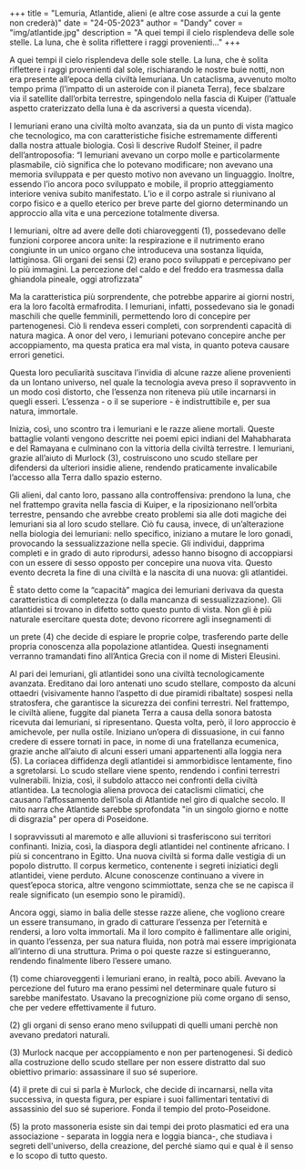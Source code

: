 +++
title = "Lemuria, Atlantide, alieni (e altre cose assurde a cui la gente non crederà)"
date = "24-05-2023"
author = "Dandy"
cover = "img/atlantide.jpg"
description = "A quei tempi il cielo risplendeva delle sole stelle. La luna, che è solita riflettere i raggi provenienti..."
+++

A quei tempi il cielo risplendeva delle sole stelle. La luna, che è solita riflettere i raggi provenienti dal sole, rischiarando le nostre buie notti, non era presente all’epoca della civiltà lemuriana. Un cataclisma, avvenuto molto tempo prima (l’impatto di un asteroide con il pianeta Terra), fece sbalzare via il satellite dall’orbita terrestre, spingendolo nella fascia di Kuiper (l’attuale aspetto craterizzato della luna è da ascriversi a questa vicenda).

I lemuriani erano una civiltà molto avanzata, sia da un punto di vista magico che tecnologico, ma con caratteristiche fisiche estremamente differenti dalla nostra attuale biologia. Così li descrive Rudolf Steiner, il padre dell’antroposofia: “I lemuriani avevano un corpo molle e particolarmente plasmabile, ciò significa che lo potevano modificare; non avevano una memoria sviluppata e per questo motivo non avevano un linguaggio. Inoltre, essendo l’io ancora poco sviluppato e mobile, il proprio atteggiamento interiore veniva subito manifestato. L’io e il corpo astrale si riunivano al corpo fisico e a quello  eterico per breve parte del giorno determinando un approccio alla vita e una percezione totalmente diversa.

I lemuriani, oltre ad avere delle doti chiaroveggenti (1), possedevano delle funzioni corporee ancora unite: la respirazione e il nutrimento erano congiunte in un unico organo che introduceva una sostanza liquida, lattiginosa. Gli organi dei sensi (2) erano poco sviluppati e percepivano per lo più immagini. La percezione del caldo e del freddo era trasmessa dalla ghiandola pineale, oggi atrofizzata”

Ma la caratteristica più sorprendente, che potrebbe apparire ai giorni nostri, era la loro facoltà ermafrodita. I lemuriani, infatti, possedevano sia le gonadi maschili che quelle femminili, permettendo loro di concepire per partenogenesi. Ciò li rendeva esseri completi, con sorprendenti capacità di natura magica. A onor del vero, i lemuriani potevano concepire anche per accoppiamento, ma questa pratica era mal vista, in quanto poteva causare errori genetici. 

Questa loro peculiarità suscitava l’invidia di alcune razze aliene provenienti da un lontano universo, nel quale la tecnologia aveva preso il sopravvento in un modo così distorto, che l’essenza non riteneva più utile incarnarsi in quegli esseri. L’essenza - o il se superiore - è indistruttibile e, per sua natura, immortale. 

Inizia, così, uno scontro tra i lemuriani e le razze aliene mortali. Queste battaglie volanti vengono descritte nei poemi epici indiani del Mahabharata e del Ramayana e culminano con la vittoria della civiltà terrestre. I lemuriani, grazie all’aiuto di Murlock (3), costruiscono uno scudo stellare per difendersi da ulteriori insidie aliene, rendendo praticamente invalicabile l’accesso alla Terra dallo spazio esterno. 

Gli alieni, dal canto loro, passano alla controffensiva: prendono la luna, che nel frattempo gravita nella fascia di Kuiper, e la riposizionano nell’orbita terrestre, pensando che avrebbe creato problemi sia alle doti magiche dei lemuriani sia al loro scudo stellare. Ciò fu causa, invece, di un’alterazione nella biologia dei lemuriani: nello specifico, iniziano a mutare le loro gonadi, provocando la sessualizzazione nella specie. Gli individui, dapprima completi e in grado di auto riprodursi, adesso hanno bisogno di accoppiarsi con un essere di sesso opposto per concepire una nuova vita. Questo evento decreta la fine di una civiltà e la nascita di una nuova: gli atlantidei. 

È stato detto come la “capacità” magica dei lemuriani derivava da questa caratteristica di completezza (o dalla mancanza di sessualizzazione). Gli atlantidei si trovano in difetto sotto questo punto di vista. Non gli è più naturale esercitare questa dote; devono ricorrere agli insegnamenti di 

un prete (4) che decide di espiare le proprie colpe, trasferendo parte delle propria conoscenza alla popolazione atlantidea. Questi insegnamenti verranno tramandati fino all’Antica Grecia con il nome di Misteri Eleusini. 

Al pari dei lemuriani, gli atlantidei sono una civiltà tecnologicamente avanzata. Ereditano dai loro antenati uno scudo stellare, composto da alcuni ottaedri (visivamente hanno l’aspetto di due piramidi ribaltate) sospesi nella stratosfera, che garantisce la sicurezza dei confini terrestri. Nel frattempo, le civiltà aliene, fuggite dal pianeta Terra a causa della sonora batosta ricevuta dai lemuriani, si ripresentano. Questa volta, però, il loro approccio è amichevole, per nulla ostile. Iniziano un’opera di dissuasione, in cui fanno credere di essere tornati in pace, in nome di una fratellanza ecumenica, grazie anche all’aiuto di alcuni esseri umani appartenenti alla loggia nera (5). La coriacea diffidenza degli atlantidei si ammorbidisce lentamente, fino a sgretolarsi. Lo scudo stellare viene spento, rendendo i confini terrestri vulnerabili. Inizia, così, il subdolo attacco nei confronti della civiltà atlantidea. La tecnologia aliena provoca dei cataclismi climatici, che causano l’affossamento dell’isola di Atlantide nel giro di qualche secolo. Il mito narra che Atlantide sarebbe sprofondata "in un singolo giorno e notte di disgrazia" per opera di Poseidone.

I sopravvissuti al maremoto e alle alluvioni si trasferiscono sui territori confinanti. Inizia, così, la diaspora degli atlantidei nel continente africano. I più si concentrano in Egitto. Una nuova civiltà si forma dalle vestigia di un popolo distrutto. Il corpus kermetico, contenente i segreti iniziatici degli atlantidei, viene perduto. Alcune conoscenze continuano a vivere in quest’epoca storica, altre vengono scimmiottate, senza che se ne capisca il reale significato (un esempio sono le piramidi). 

Ancora oggi, siamo in balia delle stesse razze aliene, che vogliono creare un essere transumano, in grado di catturare l’essenza per l’eternità e rendersi, a loro volta immortali. Ma il loro compito è fallimentare alle origini, in quanto l’essenza, per sua natura fluida, non potrà mai essere imprigionata all’interno di una struttura. Prima o poi queste razze si estingueranno, rendendo finalmente libero l’essere umano. 

(1) come chiaroveggenti i lemuriani erano, in realtà, poco abili. Avevano la percezione del futuro ma erano pessimi nel determinare quale futuro si sarebbe manifestato. Usavano la precognizione più come organo di senso, che per vedere effettivamente il futuro.

(2) gli organi di senso erano meno sviluppati di quelli umani perchè non avevano predatori naturali.

(3) Murlock nacque per accoppiamento e non per partenogenesi. Si dedicò alla costruzione dello scudo stellare per non essere distratto dal suo obiettivo primario: assassinare il suo sé superiore. 

(4) il prete di cui si parla è Murlock, che decide di incarnarsi, nella vita successiva, in questa figura, per espiare i suoi fallimentari tentativi di assassinio del suo sé superiore. Fonda il tempio del proto-Poseidone.

(5) la proto massoneria esiste sin dai tempi dei proto plasmatici ed era una associazione - separata in loggia nera e loggia bianca-, che studiava i segreti dell'universo, della creazione, del perché siamo qui e qual è il senso e lo scopo di tutto questo.


